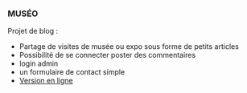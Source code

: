 ### MUSÉO

Projet de blog :
- Partage de visites de musée ou expo sous forme de petits articles
- Possibilité de se connecter poster des commentaires
- login admin
- un formulaire de contact simple
- [Version en ligne](http://cjoly.fr/museo/)
